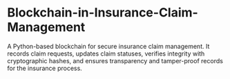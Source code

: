 # Blockchain-in-Insurance-Claim-Management
A Python-based blockchain for secure insurance claim management. It records claim requests, updates claim statuses, verifies integrity with cryptographic hashes, and ensures transparency and tamper-proof records for the insurance process.
